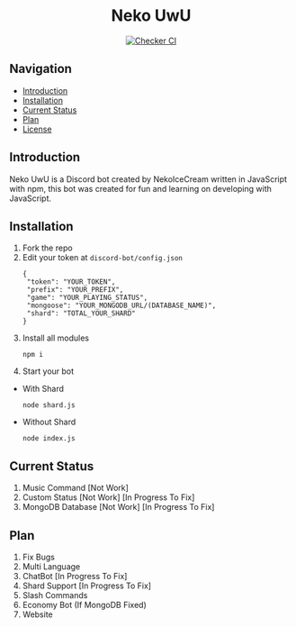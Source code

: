 <h1 align="center">Neko UwU</h1>

<div align="center">
	<a href="https://github.com/NekoIceCream/Discord-Bot/actions">
		<img src="https://github.com/NekoIceCream/Discord-Bot/actions/workflows/checker-ci.yml/badge.svg" alt="Checker CI" />
	</a>
</div>

## Navigation
- [Introduction](#introduction)
- [Installation](#installation)
- [Current Status](#Current-Status)
- [Plan](#Plan)
- [License](https://github.com/NekoIceCream/Discord-Bot/blob/main/LICENSE.md)

## Introduction
Neko UwU is a Discord bot created by NekoIceCream written in JavaScript with npm, this bot was created for fun and learning on developing with JavaScript.

## Installation
1. Fork the repo
2. Edit your token at `discord-bot/config.json`
   ```
   {
    "token": "YOUR_TOKEN",
    "prefix": "YOUR_PREFIX",
    "game": "YOUR_PLAYING_STATUS",
    "mongoose": "YOUR_MONGODB_URL/(DATABASE_NAME)",
    "shard": "TOTAL_YOUR_SHARD"
   }
   ```
3. Install all modules
   ```
   npm i
   ```
4. Start your bot 

- With Shard
  ```
  node shard.js
  ```
- Without Shard
  ```
  node index.js
  ```

## Current Status
1. Music Command [Not Work]
2. Custom Status [Not Work] [In Progress To Fix]
3. MongoDB Database [Not Work] [In Progress To Fix]

## Plan
1. Fix Bugs
2. Multi Language
3. ChatBot [In Progress To Fix]
4. Shard Support [In Progress To Fix]
5. Slash Commands
6. Economy Bot (If MongoDB Fixed)
7. Website
